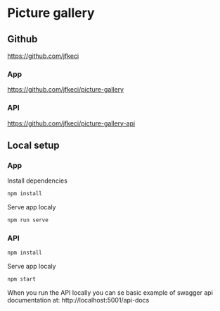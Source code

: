 # Picture gallery

## Github
https://github.com/jfkeci


### App
https://github.com/jfkeci/picture-gallery


### API
https://github.com/jfkeci/picture-gallery-api




## Local setup


### App

Install dependencies
```bash
npm install
```

Serve app localy
```bash
npm run serve
```




### API

```bash
npm install
```

Serve app localy
```bash
npm start
```

When you run the API locally you can se basic example of swagger api documentation at:
http://localhost:5001/api-docs
